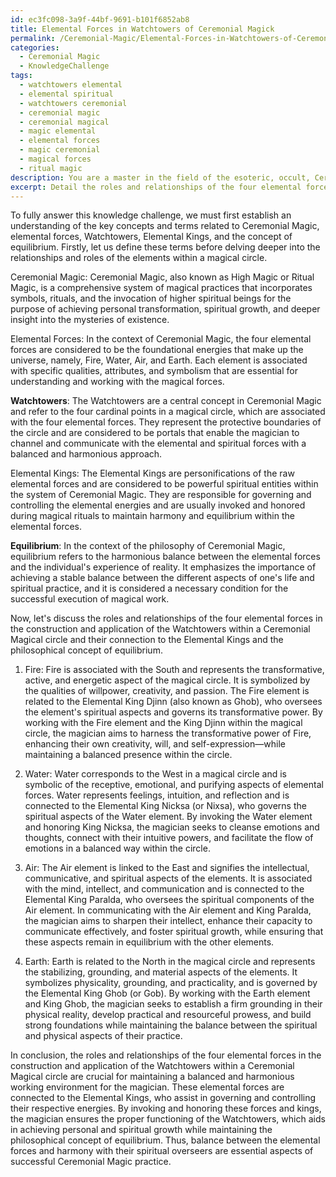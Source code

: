 ```yaml
---
id: ec3fc098-3a9f-44bf-9691-b101f6852ab8
title: Elemental Forces in Watchtowers of Ceremonial Magick
permalink: /Ceremonial-Magic/Elemental-Forces-in-Watchtowers-of-Ceremonial-Magick/
categories:
  - Ceremonial Magic
  - KnowledgeChallenge
tags:
  - watchtowers elemental
  - elemental spiritual
  - watchtowers ceremonial
  - ceremonial magic
  - ceremonial magical
  - magic elemental
  - elemental forces
  - magic ceremonial
  - magical forces
  - ritual magic
description: You are a master in the field of the esoteric, occult, Ceremonial Magic and Education. You are a writer of tests, challenges, books and deep knowledge on Ceremonial Magic for initiates and students to gain deep insights and understanding from. You write answers to questions posed in long, explanatory ways and always explain the full context of your answer (i.e., related concepts, formulas, examples, or history), as well as the step-by-step thinking process you take to answer the challenges. Be rigorous and thorough, and summarize the key themes, ideas, and conclusions at the end.
excerpt: Detail the roles and relationships of the four elemental forces in the construction and application of the "Watchtowers" within a Ceremonial Magical circle, and discuss their connection to the Elemental Kings and the philosophical concept of equilibrium.
---
```

To fully answer this knowledge challenge, we must first establish an understanding of the key concepts and terms related to Ceremonial Magic, elemental forces, Watchtowers, Elemental Kings, and the concept of equilibrium. Firstly, let us define these terms before delving deeper into the relationships and roles of the elements within a magical circle.

Ceremonial Magic: Ceremonial Magic, also known as High Magic or Ritual Magic, is a comprehensive system of magical practices that incorporates symbols, rituals, and the invocation of higher spiritual beings for the purpose of achieving personal transformation, spiritual growth, and deeper insight into the mysteries of existence.

Elemental Forces: In the context of Ceremonial Magic, the four elemental forces are considered to be the foundational energies that make up the universe, namely, Fire, Water, Air, and Earth. Each element is associated with specific qualities, attributes, and symbolism that are essential for understanding and working with the magical forces.

**Watchtowers**: The Watchtowers are a central concept in Ceremonial Magic and refer to the four cardinal points in a magical circle, which are associated with the four elemental forces. They represent the protective boundaries of the circle and are considered to be portals that enable the magician to channel and communicate with the elemental and spiritual forces with a balanced and harmonious approach.

Elemental Kings: The Elemental Kings are personifications of the raw elemental forces and are considered to be powerful spiritual entities within the system of Ceremonial Magic. They are responsible for governing and controlling the elemental energies and are usually invoked and honored during magical rituals to maintain harmony and equilibrium within the elemental forces.

**Equilibrium**: In the context of the philosophy of Ceremonial Magic, equilibrium refers to the harmonious balance between the elemental forces and the individual's experience of reality. It emphasizes the importance of achieving a stable balance between the different aspects of one's life and spiritual practice, and it is considered a necessary condition for the successful execution of magical work.

Now, let's discuss the roles and relationships of the four elemental forces in the construction and application of the Watchtowers within a Ceremonial Magical circle and their connection to the Elemental Kings and the philosophical concept of equilibrium.

1. Fire: Fire is associated with the South and represents the transformative, active, and energetic aspect of the magical circle. It is symbolized by the qualities of willpower, creativity, and passion. The Fire element is related to the Elemental King Djinn (also known as Ghob), who oversees the element's spiritual aspects and governs its transformative power. By working with the Fire element and the King Djinn within the magical circle, the magician aims to harness the transformative power of Fire, enhancing their own creativity, will, and self-expression—while maintaining a balanced presence within the circle.

2. Water: Water corresponds to the West in a magical circle and is symbolic of the receptive, emotional, and purifying aspects of elemental forces. Water represents feelings, intuition, and reflection and is connected to the Elemental King Nicksa (or Nixsa), who governs the spiritual aspects of the Water element. By invoking the Water element and honoring King Nicksa, the magician seeks to cleanse emotions and thoughts, connect with their intuitive powers, and facilitate the flow of emotions in a balanced way within the circle.

3. Air: The Air element is linked to the East and signifies the intellectual, communicative, and spiritual aspects of the elements. It is associated with the mind, intellect, and communication and is connected to the Elemental King Paralda, who oversees the spiritual components of the Air element. In communicating with the Air element and King Paralda, the magician aims to sharpen their intellect, enhance their capacity to communicate effectively, and foster spiritual growth, while ensuring that these aspects remain in equilibrium with the other elements.

4. Earth: Earth is related to the North in the magical circle and represents the stabilizing, grounding, and material aspects of the elements. It symbolizes physicality, grounding, and practicality, and is governed by the Elemental King Ghob (or Gob). By working with the Earth element and King Ghob, the magician seeks to establish a firm grounding in their physical reality, develop practical and resourceful prowess, and build strong foundations while maintaining the balance between the spiritual and physical aspects of their practice.

In conclusion, the roles and relationships of the four elemental forces in the construction and application of the Watchtowers within a Ceremonial Magical circle are crucial for maintaining a balanced and harmonious working environment for the magician. These elemental forces are connected to the Elemental Kings, who assist in governing and controlling their respective energies. By invoking and honoring these forces and kings, the magician ensures the proper functioning of the Watchtowers, which aids in achieving personal and spiritual growth while maintaining the philosophical concept of equilibrium. Thus, balance between the elemental forces and harmony with their spiritual overseers are essential aspects of successful Ceremonial Magic practice.
